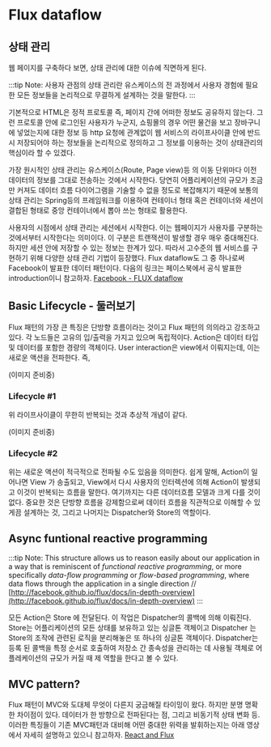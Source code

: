 ﻿# Flux dataflow

## 상태 관리

웹 페이지를 구축하다 보면, 상태 관리에 대한 이슈에 직면하게 된다.

:::tip Note:
사용자 관점의 상태 관리란 유스케이스의 전 과정에서 사용자 경험에 필요한 모든 정보들을 논리적으로 무결하게 설계하는 것을 말한다.
:::

기본적으로 HTML은 정적 프로토콜 즉, 페이지 간에 어떠한 정보도 공유하지 않는다. 그런 프로토콜 안에 로그인된 사용자가 누군지, 쇼핑몰의 경우 어떤 물건을 보고 장바구니에 넣었는지에 대한 정보 등 http 요청에 관계없이 웹 서비스의 라이프사이클 안에 반드시 저장되어야 하는 정보들을 논리적으로 정의하고 그 정보를 이용하는 것이 상태관리의 핵심이라 할 수 있겠다.

가장 원시적인 상태 관리는 유스케이스(Route, Page view)등 의 이동 단위마다 이전 데이터의 정보를 그대로 전송하는 것에서 시작한다. 당연히 어플리케이션의 규모가 조금만 커져도 데이터 흐름 다이어그램을 기술할 수 없을 정도로 복잡해지기 때문에 보통의 상태 관리는 Spring등의 프레임워크를 이용하여 컨테이너 형태 혹은 컨테이너와 세션이 결합된 형태로 중앙 컨테이너에서 뽑아 쓰는 형태로 활용한다.

사용자의 시점에서 상태 관리는 세션에서 시작한다. 이는 웹페이지가 사용자를 구분하는 것에서부터 시작한다는 의미이다. 이 구분은 트랜잭션이 발생할 경우 매우 중대해진다. 하지만 세션 안에 저장할 수 있는 정보는 한계가 있다. 따라서 고수준의 웹 서비스를 구현하기 위해 다양한 상태 관리 기법이 등장했다. Flux dataflow도 그 중 하나로써 Facebook이 발표한 데이터 패턴이다. 다음의 링크는 페이스북에서 공식 발표한 introduction이니 참고하자. [Facebook - FLUX dataflow](https://www.youtube.com/embed/nYkdrAPrdcw)

## Basic Lifecycle - 둘러보기

Flux 패턴의 가장 큰 특징은 단방향 흐름이라는 것이고 Flux 패턴의 의의라고 강조하고 있다. 각 노드들은 고유의 입/출력을 가지고 있으며 독립적이다. Action은 데이터 타입 및 데이터를 포함한 경량의 객체이다. User interaction은 view에서 이뤄지는데,  이는 새로운 액션을 전파한다. 즉,

(이미지 준비중)
###  Lifecycle #1
위 라이프사이클이 무한히 반복되는 것과 추상적 개념이 같다.

(이미지 준비중)
### Lifecycle #2
위는 새로운 액션이 적극적으로 전파될 수도 있음을 의미한다. 쉽게 말해, Action이 일어나면  View 가 송출되고,  View에서 다시 사용자의 인터렉션에 의해 Action이 발생되고 이것이 반복되는 흐름을 말한다. 여기까지는 다른 데이터흐름 모델과 크게 다를 것이 없다. 중요한 것은 단방향 흐름을 강제함으로써 데이터 흐름을 직관적으로 이해할 수 있게끔 설계하는 것, 그리고 나머지는 Dispatcher와 Store의 역할이다.


## Async funtional reactive programming

:::tip Note:
This structure allows us to reason easily about our application in a way that is reminiscent of _functional reactive programming_, or more specifically _data-flow programming_ or _flow-based programming_, where data flows through the application in a single direction // [http://facebook.github.io/flux/docs/in-depth-overview](http://facebook.github.io/flux/docs/in-depth-overview)
:::

모든 Action은 Store 에 전달된다. 이 작업은 Dispatcher의 콜백에 의해 이뤄진다. Store는 어플리케이션의 모든 상태를 보유하고 있는 싱글톤 객체이고 Dispatcher 는 Store의 조작에 관련된 로직을 분리해놓은 또 하나의 싱글톤 객체이다. Dispatcher는 등록 된 콜백을 특정 순서로 호출하여 저장소 간 종속성을 관리하는 데 사용될 객체로 어플레케이션의 규모가 커질 때 제 역할을 한다고 볼 수 있다.


## MVC pattern?

 Flux 패턴이 MVC와 도대체 무엇이 다른지 궁금해질 타이밍이 왔다. 하지만 분명 명확한 차이점이 있다. 데이터가 한 방향으로 전파된다는 점, 그리고 비동기적 상태 변화 등. 이러한 특징들이 기존 MVC패턴과 대비해 어떤 중대한 위력을 발휘하는지는 아래 영상에서 자세히 설명하고 있으니 참고하자. [React and Flux](https://www.youtube.com/embed/Bic_sFiaNDI)



